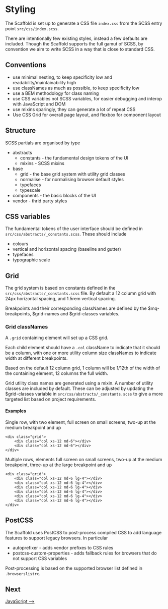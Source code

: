 # Styling

The Scaffold is set up to generate a CSS file `index.css` from the SCSS entry point `src/css/index.scss`.

There are intentionally few existing styles, instead a few defaults are included. Though the Scaffold supports the full gamut of SCSS, by convention we aim to write SCSS in a way that is close to standard CSS.

## Conventions
- use minimal nesting, to keep specificity low and readability/maintainability high
- use classNames as much as possible, to keep specificity low
- use a BEM methodology for class naming
- use CSS variables not SCSS variables, for easier debugging and interop with JavaScript and DOM
- use mixins sparingly, they can generate a lot of repeat CSS
- Use CSS Grid for overall page layout, and flexbox for component layout

## Structure
SCSS partials are organised by type

- abstracts
  - constants - the fundamental design tokens of the UI
  - mixins - SCSS mixins
- base
  - grid - the base grid system with utility grid classes
  - normalise - for normalising browser default styles
  - typefaces
  - typescale  
- components - the basic blocks of the UI
- vendor - thrid party styles

## CSS variables

The fundamental tokens of the user interface should be defined in `src/css/abstracts/_constants.scss`. These should include
- colours
- vertical and horizontal spacing (baseline and gutter)
- typefaces
- typographic scale


## Grid
The grid system is based on constants defined in the `src/css/abstracts/_constants.scss` file. By default a 12 column grid with 24px horizontal spacing, and 1.5rem vertical spacing.

Breakpoints and their corresponding classNames are defined by the $mq-breakpoints, $grid-names and $grid-classes variables.

### Grid classNames
A `.grid` containing element will set up a CSS grid.

Each child element should have a `.col` className to indicate that it should be a column, with one or more utility column size classNames to indicate width at different breakpoints.

Based on the default 12 column grid, 1 column will be 1/12th of the width of the containing element, 12 columns the full width.

Grid utility class names are generated using a mixin.  A number of utility classes are included by default.  These can be adjusted by updating the $grid-classes variable in `src/css/abstracts/_constants.scss` to give a more targeted list based on project requirements.

#### Examples
Single row, with two element, full screen on small screens, two-up at the medium breakpoint and up
```
<div class="grid">
    <div class="col xs-12 md-6"></div>
    <div class="col xs-12 md-6"></div>
</div>
```

Multiple rows, elements full screen on small screens, two-up at the medium breakpoint, three-up at the large breakpoint and up
```
<div class="grid">
    <div class="col xs-12 md-6 lg-4"></div>
    <div class="col xs-12 md-6 lg-4"></div>
    <div class="col xs-12 md-6 lg-4"></div>
    <div class="col xs-12 md-6 lg-4"></div>
    <div class="col xs-12 md-6 lg-4"></div>
    <div class="col xs-12 md-6 lg-4"></div>
</div>
```

## PostCSS
The Scaffold uses PostCSS to post-process compiled CSS to add language features to support legacy browsers. In particular

- autoprefixer - adds vendor prefixes to CSS rules
- postcss-custom-properties - adds fallback rules for browsers that do not support CSS variables

Post-processing is based on the supported browser list defined in `.browserslistrc`. 


## Next
[JavaScript ⟶](./javascript.md)